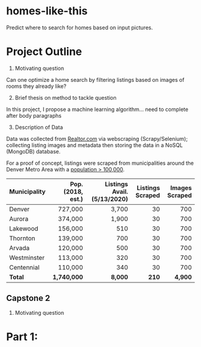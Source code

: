 # homes-like-this
Predict where to search for homes based on input pictures.

# Project Outline

1. Motivating question

Can one optimize a home search by filtering listings based on images of rooms they already like?

2. Brief thesis on method to tackle question

In this project, I propose a machine learning algorithm... need to complete after body paragraphs

3. Description of Data

Data was collected from [Realtor.com](https://www.realtor.com/) via webscraping (Scrapy/Selenium); collecting listing images and metadata then storing the data in a NoSQL (MongoDB) database.

For a proof of concept, listings were scraped from municipalities around the Denver Metro Area with a [population > 100,000](https://en.wikipedia.org/wiki/Denver_metropolitan_area#Places_with_over_100,000_inhabitants). 

<p align="center">

Municipality | Pop. (2018, est.) | Listings Avail. (5/13/2020) | Listings Scraped | Images Scraped
|---|---:|---:|---:|---:|
Denver | 727,000 | 3,700 | 30 | 700
Aurora | 374,000 | 1,900 | 30 | 700
Lakewood | 156,000 | 510 | 30 | 700
Thornton | 139,000 | 700 | 30 | 700
Arvada | 120,000 | 500 | 30 | 700
Westminster | 113,000 | 320 | 30 | 700
Centennial | 110,000 | 340 | 30 | 700
**Total** | **1,740,000** | **8,000** | **210** | **4,900**

</p>



## Capstone 2

1. Motivating question

# Part 1:
